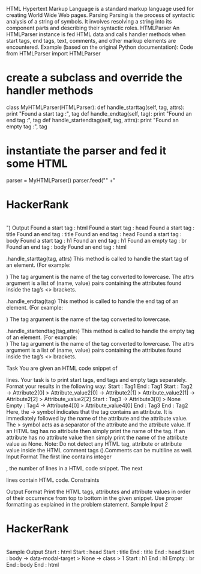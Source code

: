 HTML 
Hypertext Markup Language is a standard markup language used for creating World Wide Web pages.
Parsing 
Parsing is the process of syntactic analysis of a string of symbols. It involves resolving a string into its component parts and describing their syntactic roles.
HTMLParser 
An HTMLParser instance is fed HTML data and calls handler methods when start tags, end tags, text, comments, and other markup elements are encountered. 
Example (based on the original Python documentation):
Code
from HTMLParser import HTMLParser

# create a subclass and override the handler methods
class MyHTMLParser(HTMLParser):
    def handle_starttag(self, tag, attrs):
        print "Found a start tag  :", tag
    def handle_endtag(self, tag):
        print "Found an end tag   :", tag
    def handle_startendtag(self, tag, attrs):
        print "Found an empty tag :", tag

# instantiate the parser and fed it some HTML
parser = MyHTMLParser()
parser.feed("<html><head><title>HTML Parser - I</title></head>"
            +"<body><h1>HackerRank</h1><br /></body></html>")
Output
Found a start tag  : html
Found a start tag  : head
Found a start tag  : title
Found an end tag   : title
Found an end tag   : head
Found a start tag  : body
Found a start tag  : h1
Found an end tag   : h1
Found an empty tag : br
Found an end tag   : body
Found an end tag   : html

.handle_starttag(tag, attrs) 
This method is called to handle the start tag of an element. (For example: <div class='marks'>) 
The tag argument is the name of the tag converted to lowercase. 
The attrs argument is a list of (name, value) pairs containing the attributes found inside the tag’s <> brackets. 

.handle_endtag(tag) 
This method is called to handle the end tag of an element. (For example: </div>) 
The tag argument is the name of the tag converted to lowercase. 

.handle_startendtag(tag,attrs) 
This method is called to handle the empty tag of an element. (For example: <br />) 
The tag argument is the name of the tag converted to lowercase. 
The attrs argument is a list of (name, value) pairs containing the attributes found inside the tag’s <> brackets.

Task
You are given an HTML code snippet of 

lines. 
Your task is to print start tags, end tags and empty tags separately. 
Format your results in the following way:
Start : Tag1
End   : Tag1
Start : Tag2
-> Attribute2[0] > Attribute_value2[0]
-> Attribute2[1] > Attribute_value2[1]
-> Attribute2[2] > Attribute_value2[2]
Start : Tag3
-> Attribute3[0] > None
Empty : Tag4
-> Attribute4[0] > Attribute_value4[0]
End   : Tag3
End   : Tag2
Here, the -> symbol indicates that the tag contains an attribute. It is immediately followed by the name of the attribute and the attribute value. 
The > symbol acts as a separator of the attribute and the attribute value.
If an HTML tag has no attribute then simply print the name of the tag. 
If an attribute has no attribute value then simply print the name of the attribute value as None. 
Note: Do not detect any HTML tag, attribute or attribute value inside the HTML comment tags (<!-- Comments -->).Comments can be multiline as well.
Input Format
The first line contains integer 

, the number of lines in a HTML code snippet.
The next 

lines contain HTML code.
Constraints





Output Format
Print the HTML tags, attributes and attribute values in order of their occurrence from top to bottom in the given snippet.
Use proper formatting as explained in the problem statement.
Sample Input
2
<html><head><title>HTML Parser - I</title></head>
<body data-modal-target class='1'><h1>HackerRank</h1><br /></body></html>
Sample Output
Start : html
Start : head
Start : title
End   : title
End   : head
Start : body
-> data-modal-target > None
-> class > 1
Start : h1
End   : h1
Empty : br
End   : body
End   : html
